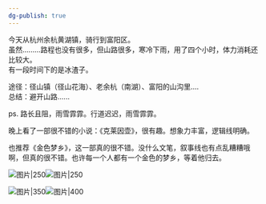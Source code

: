 ```yaml
---
dg-publish: true
---
```

今天从杭州余杭黄湖镇，骑行到富阳区。  
虽然.........路程也没有很多，但山路很多，寒冷下雨，用了四个小时，体力消耗还比较大。  
有一段时间下的是冰渣子。

途径：径山镇（径山花海）、老余杭（南湖）、富阳的山沟里....  
总结：避开山路......


ps. 路长且阻，雨雪霏霏。行道迟迟，雨雪霏霏。

  

晚上看了一部很不错的小说：《克莱因壶》，很有趣。想象力丰富，逻辑线明确。

也推荐《金色梦乡》，这一部真的很不错。没什么文笔，叙事线也有点乱糟糟哦啊，但真的很不错。也许每一个人都有一个金色的梦乡，等着他归去。

![图片|250](https://mmbiz.qpic.cn/sz_mmbiz_jpg/xrwPsrfDibytPwY9ibuokpTfytQNnPE97LbI8G3CuhuUFcoP4DPAAJcOLzLUTIecKECObGsKibKj0N5CFPBVpHnQw/640?wx_fmt=jpeg&from=appmsg&wxfrom=5&wx_lazy=1&wx_co=1)![图片|250](https://mmbiz.qpic.cn/sz_mmbiz_jpg/xrwPsrfDibytPwY9ibuokpTfytQNnPE97LDzicybTicm92DdFVu9GljKUr4QPoqkjDcV70lUTH8SKkU4l1tNJ6anwg/640?wx_fmt=jpeg&from=appmsg&wxfrom=5&wx_lazy=1&wx_co=1)  
  

![图片|350](https://mmbiz.qpic.cn/sz_mmbiz_jpg/xrwPsrfDibytPwY9ibuokpTfytQNnPE97LKycwx1gicLQUEa4VeD5hzCpwvva5Y81RMyuIz1dQb7JqfGlBWGpgyLQ/640?wx_fmt=jpeg&from=appmsg&wxfrom=5&wx_lazy=1&wx_co=1)![图片|400](https://mmbiz.qpic.cn/sz_mmbiz_jpg/xrwPsrfDibytPwY9ibuokpTfytQNnPE97LUIBhQSU1h3ibNKL2cXiaQsicnuqsn36yI9SuQjVMZaPTBQhqrrD7Sff7g/640?wx_fmt=jpeg&from=appmsg&wxfrom=5&wx_lazy=1&wx_co=1)